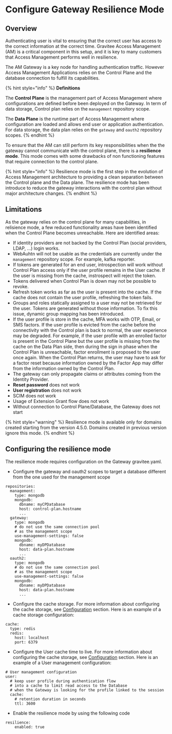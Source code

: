 # Configure Gateway Resilience Mode

## Overview

Authenticating user is vital to ensuring that the correct user has access to the correct information at the correct time. Gravitee Access Management (AM) is a critical component in this setup, and it is key to many customers that Access Management performs well in resilience.

The AM Gateway is a key node for handling authentication traffic. However Access Management Applications relies on the Control Plane and the database connection to fulfill its capabilities.

{% hint style="info" %}
**Definitions**

The **Control Plane** is the management part of Access Management where configurations are defined before been deployed on the Gateway. In term of data storage, Control plan relies on the `management` repository scope.

The **Data Plane** is the runtime part of Access Management where configuration are loaded and allows end user or application authentication. For data storage, the data plan relies on the `gateway` and `oauth2` repository scopes.
{% endhint %}

To ensure that the AM can still perform its key responsibilities when the the gateway cannot communicate with the control plane, there is a **resilience mode**. This mode comes with some drawbacks of non functioning features that require connection to the control plane.

{% hint style="info" %}
Resilience mode is the first step in the evolution of Access Management architecture  to providing a clean separation between the Control plane and the Data plane. The resilience mode has been introduce to reduce the gateway interactions with the control plan without major architecture changes.
{% endhint %}

## Limitations

As the gateway relies on the control plane for many capabilities, in relisience mode, a few reduced functionality areas have been identified when the Control Plane becomes unreachable. Here are identified areas:

* If identity providers are not backed by the Control Plan (social providers, LDAP, ...) login works.
* WebAuhtn will not be usable as the credentials are currently under the `management` repository scope.
For example, kafka reporter.&#x20;
* If tokens are generated for an end user, introspection will work without Control Plan access only if the user profile remains in the User cache. If the user is missing from the cache, instrospect will reject the token.&#x20;
* Tokens delivered when Control Plan is down may not be possible to revoke.
* Refresh token works as far as the user is present into the cache. If the cache does not contain the user profile, refreshing the token fails.
* Groups and roles statically assigned to a user may not be retrieved for the user. Tokens are generated without those information. To fix this issue, dynamic group mapping has been introduced.
* If the user profile is store in the cache, MFA works with OTP, Email, or SMS factors. If the user profile is evicted from the cache before the connectivity with the Control plan is back to normal, the user experience may be degraded. For example, if the user profile with an enrolled factor is present in the Control Plane but the user profile is missing from the cache on the Data Plan side, then during the sign in phase when the Control Plan is unreachable, factor enrollment is proposed to the user once again. When the Control Plan returns, the user may have to ask for a factor reset because information owned by the Factor App may differ from the information owned by the Control Plan.
* The gateway can only propagate claims or attributes coming from the Identity Provider.
* **Reset password** does not work
* **User registration** does not work
* SCIM does not work
* Usage of Extension Grant flow does not work
* Without connection to Control Plane/Database, the Gateway does not start&#x20;

{% hint style="warning" %}
Resilience mode is available only for domains created starting from the version 4.5.0. Domains created in previous version ignore this mode.
{% endhint %}

## Configuring the resilience mode

The resilience mode requires configuration on the Gateway gravitee.yaml.&#x20;

* Configure the gateway and oauth2 scopes to target a database different from the one used for the management scope

```
repositories:
  management:
    type: mongodb
    mongodb:
      dbname: myCPDatabase
      host: control-plan.hostname
      ...
  gateway:
    type: mongodb
    # do not use the same connection pool
    # as the management scope
    use-management-settings: false
    mongodb:
      dbname: myDPDatabase
      host: data-plan.hostname
      ...
  oauth2:
    type: mongodb
    # do not use the same connection pool
    # as the management scope
    use-management-settings: false
    mongodb:
      dbname: myDPDatabase
      host: data-plan.hostname
      ...
```

* Configure the cache storage. For more information about configuring the cache storage, see [Configuration](configure-gateway-resilience-mode.md#configuration) section. Here is an example of a cache storage configuration:

```
cache:
  type: redis
  redis:
    host: localhost
    port: 6379
```

* Configure the User cache time to live. For more information about configuring the cache storage, see [Configuration](configure-gateway-resilience-mode.md#configuration) section. Here is an example of a User management configuration:

```
# User management configuration
user:
  # keep user profile during authentication flow
  # into a cache to limit read access to the Database
  # when the Gateway is looking for the profile linked to the session
  cache:
    # retention duration in seconds
    ttl: 3600
```

* Enable the resilience mode by using the following code

```
resilience:
    enabled: true
```
